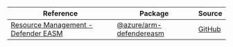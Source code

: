 | Reference | Package | Source |
|---|---|---|
|[Resource Management - Defender EASM](arm-defendereasm-readme.md)|[@azure/arm-defendereasm](https://www.npmjs.com/package/@azure/arm-defendereasm)|[GitHub](https://github.com/Azure/azure-sdk-for-js/blob/main/sdk/defendereasm/arm-defendereasm)|
